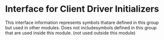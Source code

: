
# Interface for Client Driver Initializers
This interface information represents symbols thatare defined in this group but used in other modules.  Does not includesymbols defined in this group that are used inside this module.
(not used outside this module)
